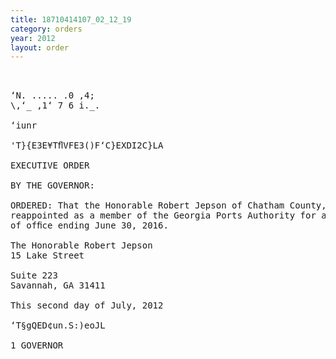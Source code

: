 ```yaml
---
title: 18710414107_02_12_19
category: orders
year: 2012
layout: order
---
```


<pre>   

‘N. ..... .0 ,4;
\,‘_ ,1‘ 7 6 i._.

‘iunr

'T}{E3E¥TﬂVFE3()F‘C}EXDI2C}LA 

EXECUTIVE ORDER

BY THE GOVERNOR:

ORDERED: That the Honorable Robert Jepson of Chatham County, Georgia, is
reappointed as a member of the Georgia Ports Authority for a term
of ofﬁce ending June 30, 2016.

The Honorable Robert Jepson
15 Lake Street

Suite 223
Savannah, GA 31411

This second day of July, 2012

‘T§gQED¢un.S:)eoJL

1 GOVERNOR

</pre>
